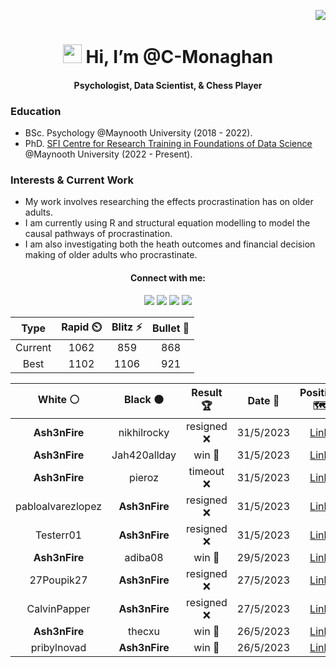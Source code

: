 <p align="right"> <img src="https://komarev.com/ghpvc/?username=C-Monaghan&color=blueviolet" /> </p>
<h1 align="center"> <img src="https://raw.githubusercontent.com/MartinHeinz/MartinHeinz/master/wave.gif" width="30px" height='30px'> Hi, I’m @C-Monaghan </h1>
<h4 align="center"> Psychologist, Data Scientist, & Chess Player </h4>

### Education
- BSc. Psychology @Maynooth University (2018 - 2022).
- PhD. <a href="https://www.data-science.ie">SFI Centre for Research Training in Foundations of Data Science</a> @Maynooth University (2022 - Present). 


### Interests & Current Work
- My work involves researching the effects procrastination has on older adults.
- I am currently using R and structural equation modelling to model the causal pathways of procrastination.
- I am also investigating both the heath outcomes and financial decision making of older adults who procrastinate.



<h4 align="center"> Connect with me: </h4>
<div align="center">
    <a href="https://twitter.com/CormacMonaghan1" target="_blank"><img src="https://img.shields.io/badge/-Twitter-7289DA?style=for-the-badge&logo=twitter&logoColor=white" target="_blank"></a> 	
  <a href="https://www.linkedin.com/in/cormac-monaghan/" target="_blank"><img src="https://img.shields.io/badge/-LinkedIn-%230077B5?style=for-the-badge&logo=linkedin&logoColor=white" target="_blank"></a> 
  <a href="https://www.researchgate.net/profile/Cormac-Monaghan" target="_blank"><img src="https://img.shields.io/badge/ResearchGate-00CCBB?style=for-the-badge&logo=ResearchGate&logoColor=white" target="_blank"></a> 
  <a href="mailto:cormacmonaghan@proton.me" target="_blank"><img src="https://img.shields.io/badge/ProtonMail-8B89CC?style=for-the-badge&logo=protonmail&logoColor=white" target="_blank"></a> 
</div>

<!--START_SECTION:chessStats-->
<!-- Automatically generated with https://github.com/Balastrong/chess-stats-action -->

| Type | Rapid ⏲️ | Blitz ⚡ | Bullet 🔫 |
|:---:|:---:|:---:|:---:|
| Current | 1062 | 859 | 868 |
| Best | 1102 | 1106 | 921 |

| White ⚪ | Black ⚫ | Result 🏆 | Date 📅 | Position 🗺️ | Type 🕕 |
|:---:|:---:|:---:|:---:|:---:|:---:|
| **Ash3nFire** | nikhilrocky | resigned ❌ | 31/5/2023 | <a href="http://www.ee.unb.ca/cgi-bin/tervo/fen.pl?select=8/1kp3pp/pp3p2/4p3/1P6/1P1r3P/P4nP1/1K2R3 w - -">Link</a> | Bullet |
| **Ash3nFire** | Jah420allday | win 🥇 | 31/5/2023 | <a href="http://www.ee.unb.ca/cgi-bin/tervo/fen.pl?select=2r2rk1/ppqb1ppQ/2n1p1n1/3pP1N1/1P3P2/2P4P/P5P1/RN2K2R b KQ -">Link</a> | Bullet |
| **Ash3nFire** | pieroz | timeout ❌ | 31/5/2023 | <a href="http://www.ee.unb.ca/cgi-bin/tervo/fen.pl?select=5qk1/5pp1/p1R5/7Q/P7/6PP/4rb1K/8 w - -">Link</a> | Bullet |
| pabloalvarezlopez | **Ash3nFire** | resigned ❌ | 31/5/2023 | <a href="http://www.ee.unb.ca/cgi-bin/tervo/fen.pl?select=2rq1rk1/p4pp1/4p2p/3pP3/P2N4/1P1N4/3Q1PPP/R4R1K b - -">Link</a> | Bullet |
| Testerr01 | **Ash3nFire** | resigned ❌ | 31/5/2023 | <a href="http://www.ee.unb.ca/cgi-bin/tervo/fen.pl?select=4rk2/3Q1pnp/6p1/p3n3/3P4/q1P4P/2B1R1P1/4R1K1 w - -">Link</a> | Blitz |
| **Ash3nFire** | adiba08 | win 🥇 | 29/5/2023 | <a href="http://www.ee.unb.ca/cgi-bin/tervo/fen.pl?select=4B3/8/5b2/k1K5/8/R6P/P7/8 b - -">Link</a> | Bullet |
| 27Poupik27 | **Ash3nFire** | resigned ❌ | 27/5/2023 | <a href="http://www.ee.unb.ca/cgi-bin/tervo/fen.pl?select=1r3b1r/3k2p1/1Pn1pqp1/pQPpNn2/5P2/BP6/P5PP/RN3RK1 b - -">Link</a> | Blitz |
| CalvinPapper | **Ash3nFire** | resigned ❌ | 27/5/2023 | <a href="http://www.ee.unb.ca/cgi-bin/tervo/fen.pl?select=4k2r/5ppp/4p3/1P2P3/1n1P4/2Q1B2P/2PK1P2/5R1b b k -">Link</a> | Blitz |
| **Ash3nFire** | thecxu | win 🥇 | 26/5/2023 | <a href="http://www.ee.unb.ca/cgi-bin/tervo/fen.pl?select=4r2R/p5P1/kp6/2p5/P1P4P/2KP1n2/8/8 b - -">Link</a> | Blitz |
| pribylnovad | **Ash3nFire** | win 🥇 | 26/5/2023 | <a href="http://www.ee.unb.ca/cgi-bin/tervo/fen.pl?select=1r1k3r/2p2Bpp/3p4/p7/8/P4P1b/6qP/2QR3K w - -">Link</a> | Blitz |

<!--END_SECTION:chessStats-->

<!---
C-Monaghan/C-Monaghan is a ✨ special ✨ repository because its `README.md` (this file) appears on your GitHub profile.
You can click the Preview link to take a look at your changes.
--->
